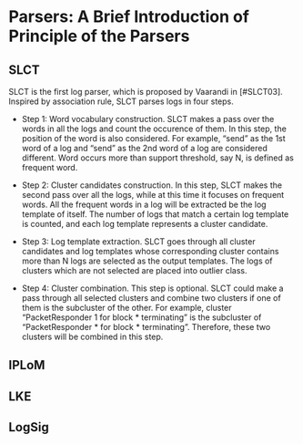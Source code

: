 Parsers: A Brief Introduction of Principle of the Parsers 
======

SLCT
--------
SLCT is the first log parser, which is proposed by Vaarandi in [#SLCT03]. Inspired by association rule, SLCT parses logs in four steps.

* Step 1: Word vocabulary construction. SLCT makes a pass over the words in all the logs and count the occurence of them. In this step, the position of the word is also considered. For example, “send” as the 1st word of a log and “send” as the 2nd word of a log are considered different. Word occurs more than support threshold, say N, is defined as frequent word.

* Step 2: Cluster candidates construction. In this step, SLCT makes the second pass over all the logs, while at this time it focuses on frequent words. All the frequent words in a log will be extracted be the log template of itself. The number of logs that match a certain log template is counted, and each log template represents a cluster candidate.

* Step 3: Log template extraction. SLCT goes through all cluster candidates and log templates whose corresponding cluster contains more than N logs are selected as the output templates. The logs of clusters which are not selected are placed into outlier class.

* Step 4: Cluster combination. This step is optional. SLCT could make a pass through all selected clusters and combine two clusters if one of them is the subcluster of the other. For example, cluster “PacketResponder 1 for block * terminating” is the subcluster of “PacketResponder * for block * terminating”. Therefore, these two clusters will be combined in this step.

IPLoM
--------


LKE
--------


LogSig
--------